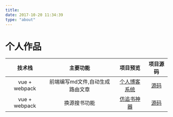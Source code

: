 ```yaml
---
title: 
date: 2017-10-20 11:34:39
type: "about"
---
```


# 个人作品

|技术栈|主要功能|项目预览|项目源码|
|    :---:     |    :---:     |    :---:     |     :---:      |
|    vue + webpack    |     前端编写md文件,自动生成路由文章      |     [个人博客系统](http://hileslie.top/blog-demo)     |      [源码](https://github.com/hileslie/blog-demo)      |
|    vue + webpack    |     换源搜书功能      |     [仿追书神器](http://hileslie.top/reader)     |      [源码](https://github.com/hileslie/reader)       |